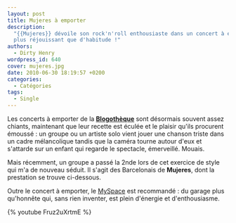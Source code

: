 ```yaml
---
layout: post
title: Mujeres à emporter
description:
  "{{Mujeres}} dévoile son rock'n'roll enthousiaste dans un concert à emporter
  plus réjouissant que d'habitude !"
authors:
  - Dirty Henry
wordpress_id: 640
cover: mujeres.jpg
date: 2010-06-30 18:19:57 +0200
categories:
  - Catégories
tags:
  - Single
---
```


Les concerts à emporter de la [**Blogothèque**](http://www.blogotheque.net/)
sont désormais souvent assez chiants, maintenant que leur recette est éculée et
le plaisir qu'ils procurent émoussé : un groupe ou un artiste solo vient jouer
une chanson triste dans un cadre mélancolique tandis que la caméra tourne autour
d'eux et s'attarde sur un enfant qui regarde le spectacle, émerveillé. Mouais.

Mais récemment, un groupe a passé la 2nde lors de cet exercice de style qui m'a
de nouveau séduit. Il s'agit des Barcelonais de **Mujeres**, dont la prestation
se trouve ci-dessous.

Outre le concert à emporter, le
[MySpace](http://www.myspace.com/mujeresdebarcelona) est recommandé : du garage
plus qu'honnête qui, sans rien inventer, est plein d'énergie et d'enthousiasme.

{% youtube Fruz2uXrtmE %}
